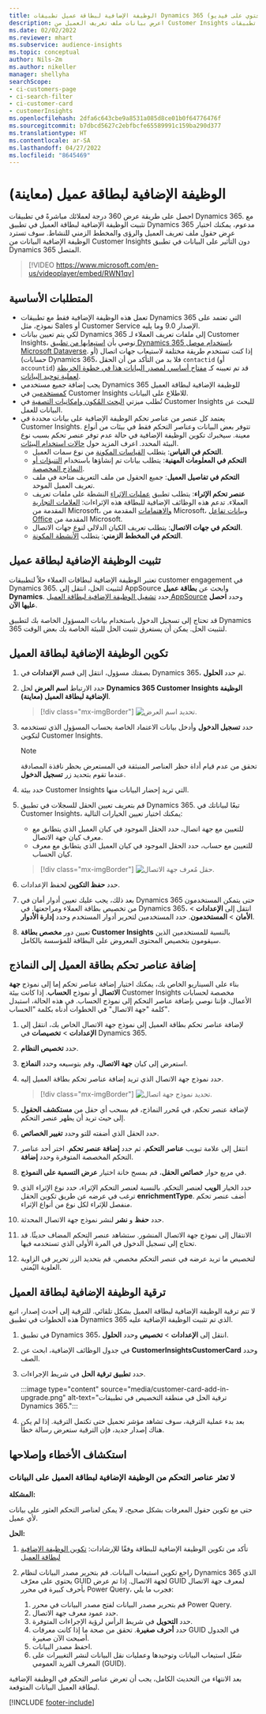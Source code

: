 ```yaml
---
title: الوظيفة الإضافية لبطاقة عميل تطبيقات Dynamics 365 (يحتوي على فيديو)
description: اعرض بيانات ملف تعريف العميل من Customer Insights في تطبيقات Dynamics 365 باستخدام هذه الوظيفة الإضافية.
ms.date: 02/02/2022
ms.reviewer: mhart
ms.subservice: audience-insights
ms.topic: conceptual
author: Nils-2m
ms.author: nikeller
manager: shellyha
searchScope:
- ci-customers-page
- ci-search-filter
- ci-customer-card
- customerInsights
ms.openlocfilehash: 2dfa6c643cbe9a8531a085d8ce01b0f64776476f
ms.sourcegitcommit: b7dbcd5627c2ebfbcfe65589991c159ba290d377
ms.translationtype: HT
ms.contentlocale: ar-SA
ms.lasthandoff: 04/27/2022
ms.locfileid: "8645469"
---
```

# <a name="customer-card-add-in-preview"></a>الوظيفة الإضافية لبطاقة عميل (معاينة)



احصل على طريقة عرض 360 درجة لعملائك مباشرةً في تطبيقات Dynamics 365. مع تثبيت الوظيفة الإضافية لبطاقة العميل في تطبيق Dynamics 365 مدعوم، يمكنك اختيار عرض حقول ملف تعريف العميل والرؤى والمخطط الزمني للنشاط. سوف تسترد الوظيفة الإضافية البيانات من Customer Insights دون التأثير على البيانات في تطبيق Dynamics 365 المتصل.

> [!VIDEO https://www.microsoft.com/en-us/videoplayer/embed/RWN1qv]

## <a name="prerequisites"></a>المتطلبات الأساسية

- تعمل هذه الوظيفة الإضافية فقط مع تطبيقات Dynamics 365 التي تعتمد على نموذج، مثل Sales أو Customer Service الإصدار 9.0 وما يليه.
- لكي يتم تعيين بيانات Dynamics 365 إلى ملفات تعريف العملاء لـ Customer Insights، نوصي بأن [استيعابها من تطبيق Dynamics 365 باستخدام موصل Microsoft Dataverse](connect-power-query.md). إذا كنت تستخدم طريقة مختلفة لاستيعاب جهات اتصال (أو حسابات) Dynamics 365، فلا بد من التأكد من أن الحقل `contactid` (أو `accountid`) قد تم تعيينه كـ [مفتاح أساسي لمصدر البيانات هذا في خطوة الخريطة لعملية توحيد البيانات](map-entities.md#select-primary-key-and-semantic-type-for-attributes). 
- يجب إضافة جميع مستخدمي Dynamics 365 للوظيفة الإضافية لبطاقة العميل [كمستخدمين](permissions.md) في Customer Insights للاطلاع على البيانات.
- تُطلب ميزتي [البحث المُكون وإمكانيات التصفية](search-filter-index.md) في Customer Insights للبحث عن البيانات للعمل.
- يعتمد كل عنصر من عناصر تحكم الوظيفة الإضافية على بيانات محددة في Customer Insights. تتوفر بعض البيانات وعناصر التحكم فقط في بيئات من أنواع معينة. سيخبرك تكوين الوظيفة الإضافية في حالة عدم توفر عنصر تحكم بسبب نوع البيئة المحدد. اعرف المزيد حول [حالات استخدام البيئات](work-with-business-accounts.md).
  - **التحكم في القياس**: يتطلب [القياسات المكونة](measures.md) من نوع سمات العميل.
  - **التحكم في المعلومات المهنية**: يتطلب بيانات تم إنشاؤها باستخدام [التنبؤات أو النماذج المخصصة](predictions-overview.md).
  - **التحكم في تفاصيل العميل**: جميع الحقول من ملف التعريف متاحة في ملف تعريف العميل الموحد.
  - **عنصر تحكم الإثراء**: يتطلب تطبيق [عمليات الإثراء](enrichment-hub.md) النشطة على ملفات تعريف العملاء. تدعم هذه الوظائف الإضافية للبطاقة هذه الإثراءات: [العلامات التجارية](enrichment-microsoft.md) المقدمة من Microsoft، [والاهتمامات](enrichment-microsoft.md) المقدمة من Microsoft، و[بيانات تفاعل Office](enrichment-office.md) المقدمة من Microsoft.
  - **التحكم في جهات الاتصال**: يتطلب تعريف الكيان الدلالي لنوع جهات الاتصال.
  - **التحكم في المخطط الزمني**: يتطلب [الأنشطة المكونة](activities.md).

## <a name="install-the-customer-card-add-in"></a>تثبيت الوظيفة الإضافية لبطاقة عميل

تعتبر الوظيفة الإضافية لبطاقات العملاء حلاً لتطبيقات customer engagement في Dynamics 365. لتثبيت الحل، انتقل إلى AppSource وابحث عن **بطاقة عميل Dynamics**. حدد [تشغيل الوظيفة الإضافية لبطاقة العميل AppSource](https://appsource.microsoft.com/product/dynamics-365/mscrm.dynamics_365_customer_insights_customer_card_addin?tab=Overview) وحدد **احصل عليها الآن**.

قد تحتاج إلى تسجيل الدخول باستخدام بيانات المسؤول الخاصة بك لتطبيق Dynamics 365 لتثبيت الحل. يمكن أن يستغرق تثبيت الحل للبيئة الخاصة بك بعض الوقت.

## <a name="configure-the-customer-card-add-in"></a>تكوين الوظيفة الإضافية لبطاقة العميل

1. بصفتك مسؤول، انتقل إلى قسم **الإعدادات** في Dynamics 365، ثم حدد **الحلول**.

1. حدد الارتباط **اسم العرض** لحل **Dynamics 365 Customer Insights الوظيفة الإضافية لبطاقة العميل (معاينة)**.

   > [!div class="mx-imgBorder"]
   > ![تحديد اسم العرض.](media/select-display-name.png "تحديد اسم العرض.")

1. حدد **تسجيل الدخول** وأدخل بيانات الاعتماد الخاصة بحساب المسؤول الذي تستخدمه لتكوين Customer Insights.

   > [!NOTE]
   > تحقق من عدم قيام أداة حظر العناصر المنبثقة في المستعرض بحظر نافذة المصادقة عندما تقوم بتحديد زر **تسجيل الدخول**.

1. حدد بيئة Customer Insights التي تريد إحضار البيانات منها.

1. قم بتعريف تعيين الحقل للسجلات في تطبيق Dynamics 365. تبعًا لبياناتك في Customer Insights، يمكنك اختيار تعيين الخيارات التالية:
   - للتعيين مع جهة اتصال، حدد الحقل الموجود في كيان العميل الذي يتطابق مع معرف كيان جهة الاتصال.
   - للتعيين مع حساب، حدد الحقل الموجود في كيان العميل الذي يتطابق مع معرف كيان الحساب.

   > [!div class="mx-imgBorder"]
   > ![حقل مُعرف جهة الاتصال.](media/contact-id-field.png "حقل مُعرف جهة الاتصال.")

1. حدد **حفظ التكوين** لحفظ الإعدادات.

1. بعد ذلك، يجب عليك تعيين أدوار أمان في Dynamics 365 حتى يتمكن المستخدمون من تخصيص بطاقة العملاء ومراجعتها. في Dynamics 365، انتقل إلى **الإعدادات** > **الأمان** > **المستخدمون**. حدد المستخدمين لتحرير أدوار المستخدم وحدد **إدارة الأدوار**.

1. تعيين دور **مخصص بطاقة Customer Insights** بالنسبة للمستخدمين الذين سيقومون بتخصيص المحتوى المعروض على البطاقة للمؤسسة بالكامل.

## <a name="add-customer-card-controls-to-forms"></a>إضافة عناصر تحكم بطاقة العميل إلى النماذج

بناء على السيناريو الخاص بك، يمكنك اختيار إضافة عناصر تحكم إما إلى نموذج **جهة الاتصال** أو نموذج **الحساب**. إذا كانت بيئة Customer Insights مخصصة لحسابات الأعمال، فإننا نوصي بإضافة عناصر التحكم إلى نموذج الحساب. في هذه الحالة، استبدل كلمة "جهة الاتصال" في الخطوات أدناه بكلمة "الحساب".

1. لإضافة عناصر تحكم بطاقة العميل إلى نموذج جهة الاتصال الخاص بك، انتقل إلى **الإعدادات** > **تخصيصات** في Dynamics 365.

1. حدد **تخصيص النظام**.

1. استعرض إلى كيان **جهة الاتصال**، وقم بتوسيعه وحدد **النماذج**.

1. حدد نموذج جهة الاتصال الذي تريد إضافة عناصر تحكم بطاقة العميل إليه.

    > [!div class="mx-imgBorder"]
    > ![تحديد نموذج جهة اتصال.](media/contact-active-forms.png "تحديد نموذج جهة اتصال.")

1. لإضافة عنصر تحكم، في مُحرر النماذج، قم بسحب أي حقل من **مستكشف الحقول** إلى حيث تريد أن يظهر عنصر التحكم.

1. حدد الحقل الذي أضفته للتو وحدد **تغيير الخصائص**.

1. انتقل إلى علامة تبويب **عناصر التحكم**، ثم حدد **إضافة عنصر تحكم**. اختر أحد عناصر التحكم المخصصة المتوفرة وحدد **إضافة**.

1. في مربع حوار **خصائص الحقل**، قم بمسح خانة اختيار **‏‫عرض التسمية على النموذج‬**. 

1. حدد الخيار **الويب** لعنصر التحكم. بالنسبة لعنصر التحكم الإثراء، حدد نوع الإثراء الذي ترغب في عرضه عن طريق تكوين الحقل **enrichmentType**. أضف عنصر تحكم منفصل للإثراء لكل نوع من أنواع الإثراء‬.

1. حدد **حفظ** و **نشر** لنشر نموذج جهة الاتصال المحدثة.

1. الانتقال إلى نموذج جهة الاتصال المنشور. ستشاهد عنصر التحكم المضاف حديثًا. قد تحتاج إلى تسجيل الدخول في المرة الأولى الذي تستخدمه فيها.

1. لتخصيص ما تريد عرضه في عنصر التحكم مخصص، قم بتحديد الزر تحرير في الزاوية العلوية اليُمنى.

## <a name="upgrade-customer-card-add-in"></a>ترقية الوظيفة الإضافية لبطاقة العميل

لا تتم ترقية الوظيفة الإضافية لبطاقة العميل بشكل تلقائي. للترقية إلى أحدث إصدار، اتبع هذه الخطوات في تطبيق Dynamics 365 الذي تم تثبيت الوظيفة الإضافية عليه.

1. في تطبيق Dynamics 365، انتقل إلى **الإعدادات** > **تخصيص** وحدد **الحلول**.

1. في جدول الوظائف الإضافية، ابحث عن **CustomerInsightsCustomerCard** وحدد الصف.

1. حدد **تطبيق ترقية الحل** في شريط الإجراءات.

   :::image type="content" source="media/customer-card-add-in-upgrade.png" alt-text="ترقية الحل في منطقة التخصيص في تطبيقات Dynamics 365.":::

1. بعد بدء عملية الترقية، سوف تشاهد مؤشر تحميل حتى تكتمل الترقية. إذا لم يكن هناك إصدار جديد، فإن الترقية ستعرض رسالة خطأ.

## <a name="troubleshooting"></a>استكشاف الأخطاء وإصلاحها

### <a name="controls-from-customer-card-add-in-dont-find-data"></a>لا تعثر عناصر التحكم من الوظيفة الإضافية لبطاقة العميل على البيانات

**المشكلة:**

حتى مع تكوين حقول المعرفات بشكل صحيح، لا يمكن لعناصر التحكم العثور على بيانات لأي عميل.  

**الحل:**

1. تأكد من تكوين الوظيفة الإضافية للبطاقة وفقًا للإرشادات: [تكوين الوظيفة الإضافية لبطاقة العميل](#configure-the-customer-card-add-in) 

1. راجع تكوين استيعاب البيانات. قم بتحرير مصدر البيانات لنظام Dynamics 365 الذي يحتوي على معرّف GUID لجهة الاتصال. إذا تم عرض GUID لمعرف جهة الاتصال بأحرف كبيرة في محرر Power Query، فجرب ما يلي: 
    1. قم بتحرير مصدر البيانات لفتح مصدر البيانات في محرر Power Query.
    1. حدد عمود معرف جهة الاتصال.
    1. حدد **التحويل** في شريط الرأس لرؤية الإجراءات المتوفرة.
    1. حدد **أحرف صغيرة**. تحقق من صحة ما إذا كانت معرفات GUID في الجدول أصبحت الآن صغيرة.
    1. احفظ مصدر البيانات.
    1. شغّل استيعاب البيانات وتوحيدها وعمليات نقل البيانات لنشر التغييرات على المعرف الفريد العمومي (GUID). 

بعد الانتهاء من التحديث الكامل، يجب أن تعرض عناصر التحكم في الوظيفة الإضافية لبطاقة العميل البيانات المتوقعة. 

[!INCLUDE [footer-include](includes/footer-banner.md)]

